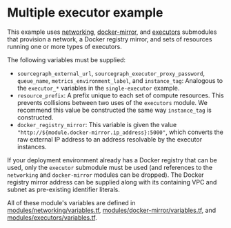 # Multiple executor example

This example uses [networking](https://registry.terraform.io/modules/sourcegraph/executors/aws/6.6.0/submodules/networking), [docker-mirror](https://registry.terraform.io/modules/sourcegraph/executors/aws/6.6.0/submodules/docker-mirror), and [executors](https://registry.terraform.io/modules/sourcegraph/executors/aws/6.6.0/submodules/executors) submodules that provision a network, a Docker registry mirror, and sets of resources running one or more types of executors.

The following variables must be supplied:

- `sourcegraph_external_url`, `sourcegraph_executor_proxy_password`, `queue_name`, `metrics_environment_label`, and `instance_tag`: Analogous to the `executor_*` variables in the `single-executor` example.
- `resource_prefix`: A prefix unique to each set of compute resources. This prevents collisions between two uses of the `executors` module. We recommend this value be constructed the same way `instance_tag` is constructed.
- `docker_registry_mirror`: This variable is given the value `"http://${module.docker-mirror.ip_address}:5000"`, which converts the raw external IP address to an address resolvable by the executor instances.

If your deployment environment already has a Docker registry that can be used, only the `executor` submodule must be used (and references to the `networking` and `docker-mirror` modules can be dropped). The Docker registry mirror address can be supplied along with its containing VPC and subnet as pre-existing identifier literals.

All of these module's variables are defined in [modules/networking/variables.tf](https://github.com/sourcegraph/terraform-aws-executors/blob/v6.6.0/modules/networking/variables.tf), [modules/docker-mirror/variables.tf](https://github.com/sourcegraph/terraform-aws-executors/blob/v6.6.0/modules/docker-mirror/variables.tf), and [modules/executors/variables.tf](https://github.com/sourcegraph/terraform-aws-executors/blob/v6.6.0/modules/executors/variables.tf).